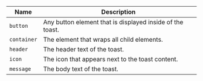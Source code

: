 
| Name | Description |
| --- | --- |
| `button` | Any button element that is displayed inside of the toast. |
| `container` | The element that wraps all child elements. |
| `header` | The header text of the toast. |
| `icon` | The icon that appears next to the toast content. |
| `message` | The body text of the toast. |

